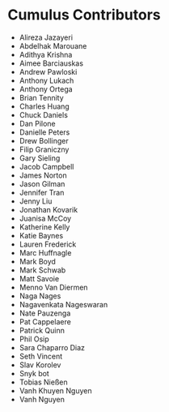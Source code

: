 # Cumulus Contributors

* Alireza Jazayeri
* Abdelhak Marouane
* Adithya Krishna
* Aimee Barciauskas
* Andrew Pawloski
* Anthony Lukach
* Anthony Ortega
* Brian Tennity
* Charles Huang
* Chuck Daniels
* Dan Pilone
* Danielle Peters
* Drew Bollinger
* Filip Graniczny
* Gary Sieling
* Jacob Campbell
* James Norton
* Jason Gilman
* Jennifer Tran
* Jenny Liu
* Jonathan Kovarik
* Juanisa McCoy
* Katherine Kelly
* Katie Baynes
* Lauren Frederick
* Marc Huffnagle
* Mark Boyd
* Mark Schwab
* Matt Savoie
* Menno Van Diermen
* Naga Nages
* Nagavenkata Nageswaran
* Nate Pauzenga
* Pat Cappelaere
* Patrick Quinn
* Phil Osip
* Sara Chaparro Diaz
* Seth Vincent
* Slav Korolev
* Snyk bot
* Tobias Nießen
* Vanh Khuyen Nguyen
* Vanh Nguyen
